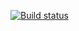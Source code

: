 [![Build status](https://ci.appveyor.com/api/projects/status/ys3jv6bhe23vxm3k?svg=true)](https://ci.appveyor.com/project/Madlaxxx/autotestwork6)